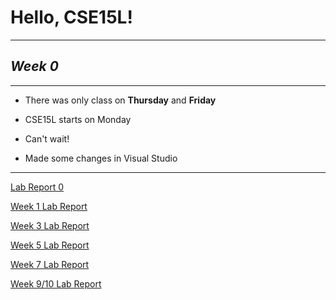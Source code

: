 # Hello, CSE15L!

***

## *Week 0*

***

* There was only class on **Thursday** and **Friday**
* CSE15L starts on Monday
* Can't wait!

* Made some changes in Visual Studio

***

[Lab Report 0](https://azbijarikeyan.github.io/cse15l-lab-reports/lab-report-1-week-0.html)

[Week 1 Lab Report](https://azbijarikeyan.github.io/cse15l-lab-reports/week-1-lab-report.html)

[Week 3 Lab Report](https://azbijarikeyan.github.io/cse15l-lab-reports/week3lab.html)

[Week 5 Lab Report](https://azbijarikeyan.github.io/cse15l-lab-reports/LabReport3.html)

[Week 7 Lab Report](https://azbijarikeyan.github.io/cse15l-lab-reports/Week7Lab.html)

[Week 9/10 Lab Report](https://azbijarikeyan.github.io/cse15l-lab-reports/lab5.html)
